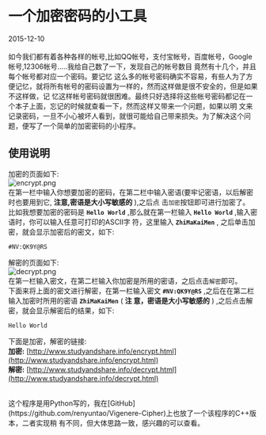 # 一个加密密码的小工具
2015-12-10   <br />         
如今我们都有着各种各样的帐号,比如QQ帐号，支付宝帐号，百度帐号，Google帐号,12306帐号.....我给自己数了一下，发现自己的帐号数目
竟然有十几个，并且每个帐号都对应一个密码。要记忆
这么多的帐号密码确实不容易，有些人为了方便记忆，就将所有帐号的密码设置为一样的，然而这样做是很不安全的，但是如果不这样做，记
忆这样帐号密码就很困难。最终只好选择将这些帐号密码都记在一个本子上面，忘记的时候就查看一下，然而这样又带来一个问题，如果以明
文来记录密码，一旦不小心被坏人看到，就很可能给自己带来损失。为了解决这个问题，便写了一个简单的加密密码的小程序。        

## 使用说明
加密的页面如下:       
![encrypt.png](http://i5.tietuku.com/c967decdca3ccade.png)         
在第一栏中输入你想要加密的密码，在第二栏中输入密语(要牢记密语，以后解密时也要用到它, **注意,密语是大小写敏感的** ),之后点
击`加密`按钮即可进行加密了。          
比如我想要加密的密码是 **`Hello World`** ,那么就在第一栏输入 **`Hello World`** ,输入密语时，你可以输入任意可打印的ASCII字
符，这里输入 **`ZhiMaKaiMen`** ,
之后单击加密，就会显示加密后的密文，如下:        

    #NV:QK9Y@RS
解密的页面如下:            
![decrypt.png](http://i5.tietuku.com/3c3c5eb50bb725d6.png)      
在第一栏输入密文，在第二栏输入你加密是所用的密语，之后点击`解密`即可。             
下面来将上面的密文进行解密，在第一栏输入密文 **`#NV:QK9Y@RS`** ,之后在在第二栏输入加密时所用的密语 **`ZhiMaKaiMen`** ( **注
意，密语是大小写敏感的** ) ,之后点击解密，就会显示解密后的结果，如下:           

	Hello World

下面是加密，解密的链接:      
**加密:** [http://www.studyandshare.info/encrypt.html](http://www.studyandshare.info/encrypt.html)          
**解密:** [http://www.studyandshare.info/decrypt.html](http://www.studyandshare.info/decrypt.html)

<br />      
这个程序是用Python写的，我在[GitHub](https://github.com/renyuntao/Vigenere-Cipher)上也放了一个该程序的C++版本，二者实现稍
有不同，但大体思路一致，感兴趣的可以查看。            
